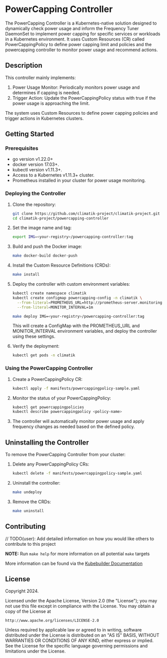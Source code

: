 # PowerCapping Controller

The PowerCapping Controller is a Kubernetes-native solution designed to dynamically check power usage and inform the Frequency Tuner DaemonSet to implement power capping for specific services or workloads in a Kubernetes environment. It uses Custom Resources (CR) called PowerCappingPolicy to define power capping limit and policies and the powercapping controller to monitor power usage and recommend actions.

## Description

This controller mainly implements:

1. Power Usage Monitor: Periodically monitors power usage and determines if capping is needed.
2. Trigger Action: Update the PowerCappingPolicy status with true if the power usage is approaching the limit.

The system uses Custom Resources to define power capping policies and trigger actions in Kubernetes clusters.

## Getting Started

### Prerequisites

- go version v1.22.0+
- docker version 17.03+.
- kubectl version v1.11.3+.
- Access to a Kubernetes v1.11.3+ cluster.
- Prometheus installed in your cluster for power usage monitoring.

### Deploying the Controller

1. Clone the repository:
   ```sh
   git clone https://github.com/climatik-project/climatik-project.git
   cd climatik-project/powercapping-controller
   ```

2. Set the image name and tag:
   ```sh
   export IMG=<your-registry>/powercapping-controller:tag
   ```

3. Build and push the Docker image:
   ```sh
   make docker-build docker-push
   ```

4. Install the Custom Resource Definitions (CRDs):
   ```sh
   make install
   ```

5. Deploy the controller with custom environment variables:
   ```sh
   kubectl create namespace climatik
   kubectl create configmap powercapping-config -n climatik \
     --from-literal=PROMETHEUS_URL=http://prometheus-server.monitoring:9090 \
     --from-literal=MONITOR_INTERVAL=1m
   
   make deploy IMG=<your-registry>/powercapping-controller:tag
   ```

   This will create a ConfigMap with the PROMETHEUS_URL and MONITOR_INTERVAL environment variables, and deploy the controller using these settings.

6. Verify the deployment:
   ```sh
   kubectl get pods -n climatik
   ```

### Using the PowerCapping Controller

1. Create a PowerCappingPolicy CR:
   ```sh
   kubectl apply -f manifests/powercappingpolicy-sample.yaml
   ```

2. Monitor the status of your PowerCappingPolicy:
   ```sh
   kubectl get powercappingpolicies
   kubectl describe powercappingpolicy <policy-name>
   ```

3. The controller will automatically monitor power usage and apply frequency changes as needed based on the defined policy.

## Uninstalling the Controller

To remove the PowerCapping Controller from your cluster:

1. Delete any PowerCappingPolicy CRs:
   ```sh
   kubectl delete -f manifests/powercappingpolicy-sample.yaml
   ```

2. Uninstall the controller:
   ```sh
   make undeploy
   ```

3. Remove the CRDs:
   ```sh
   make uninstall
   ```

## Contributing
// TODO(user): Add detailed information on how you would like others to contribute to this project

**NOTE:** Run `make help` for more information on all potential `make` targets

More information can be found via the [Kubebuilder Documentation](https://book.kubebuilder.io/introduction.html)

## License

Copyright 2024.

Licensed under the Apache License, Version 2.0 (the "License");
you may not use this file except in compliance with the License.
You may obtain a copy of the License at

    http://www.apache.org/licenses/LICENSE-2.0

Unless required by applicable law or agreed to in writing, software
distributed under the License is distributed on an "AS IS" BASIS,
WITHOUT WARRANTIES OR CONDITIONS OF ANY KIND, either express or implied.
See the License for the specific language governing permissions and
limitations under the License.

